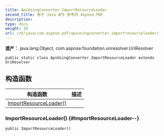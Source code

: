 ```yaml
---
title: ApsUsingConverter.ImportResourceLoader
second_title: 用于 Java API 参考的 Aspose.PDF
description: 
type: docs
weight: 10
url: /zh/java/com.aspose.pdf/apsusingconverter.importresourceloader/
---
```

**遗产：**
java.lang.Object, com.aspose.foundation.uriresolver.UriResolver
```
public static class ApsUsingConverter.ImportResourceLoader extends UriResolver
```
## 构造函数

| 构造函数 | 描述 |
| --- | --- |
| [ImportResourceLoader()](#ImportResourceLoader--) |  |
### ImportResourceLoader() {#ImportResourceLoader--}
```
public ImportResourceLoader()
```

